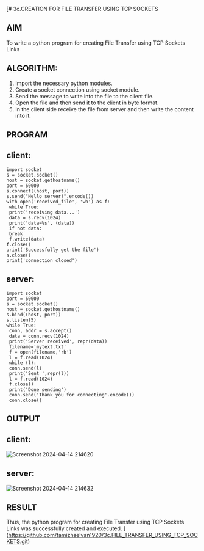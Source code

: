 [# 3c.CREATION FOR FILE TRANSFER USING TCP SOCKETS
## AIM
To write a python program for creating File Transfer using TCP Sockets Links
## ALGORITHM:
1. Import the necessary python modules.
2. Create a socket connection using socket module.
3. Send the message to write into the file to the client file.
4. Open the file and then send it to the client in byte format.
5. In the client side receive the file from server and then write the content into it.
## PROGRAM
## client:
```
import socket
s = socket.socket()
host = socket.gethostname()
port = 60000
s.connect((host, port))
s.send("Hello server!".encode())
with open('received_file', 'wb') as f:
 while True:
 print('receiving data...')
 data = s.recv(1024)
 print('data=%s', (data))
 if not data:
 break
 f.write(data)
f.close()
print('Successfully get the file')
s.close()
print('connection closed')

```
## server:
```
import socket 
port = 60000 
s = socket.socket() 
host = socket.gethostname() 
s.bind((host, port)) 
s.listen(5) 
while True:
 conn, addr = s.accept() 
 data = conn.recv(1024)
 print('Server received', repr(data))
 filename='mytext.txt'
 f = open(filename,'rb')
 l = f.read(1024)
 while (l):
 conn.send(l)
 print('Sent ',repr(l))
 l = f.read(1024)
 f.close()
 print('Done sending')
 conn.send('Thank you for connecting'.encode())
 conn.close()
```

## OUTPUT
## client:
![Screenshot 2024-04-14 214620](https://github.com/praveen2p/3c.FILE_TRANSFER_USING_TCP_SOCKETS/assets/151658061/c353dbe1-8832-4115-9f5e-18f2ec820491)

## server:
![Screenshot 2024-04-14 214632](https://github.com/praveen2p/3c.FILE_TRANSFER_USING_TCP_SOCKETS/assets/151658061/4caee060-0e0f-4ea4-8149-b6cb8e8f2284)

## RESULT
Thus, the python program for creating File Transfer using TCP Sockets Links was 
successfully created and executed.
](https://github.com/tamizhselvan1920/3c.FILE_TRANSFER_USING_TCP_SOCKETS.git)

